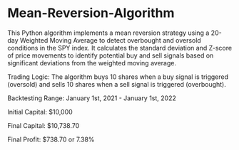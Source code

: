 # Mean-Reversion-Algorithm

This Python algorithm implements a mean reversion strategy using a 20-day Weighted Moving Average to detect overbought and oversold conditions in the SPY index. It calculates the standard deviation and Z-score of price movements to identify potential buy and sell signals based on significant deviations from the weighted moving average.


Trading Logic: The algorithm buys 10 shares when a buy signal is triggered (oversold) and sells 10 shares when a sell signal is triggered (overbought).

Backtesting Range: January 1st, 2021 - January 1st, 2022

Initial Capital: $10,000

Final Capital: $10,738.70

Final Profit: $738.70 or 7.38%
